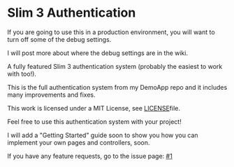 # Slim 3 Authentication
If you are going to use this in a production environment, you will want to turn off some of the debug settings.  

I will post more about where the debug settings are in the wiki.  

A fully featured Slim 3 authentication system (probably the easiest to work with too!).  

This is the full authentication system from my DemoApp repo and it includes many improvements and fixes.  

This work is licensed under a MIT License, see [LICENSE](LICENSE)file.  

Feel free to use this authentication system with your project!  

I will add a "Getting Started" guide soon to show you how you can implement your own pages and controllers, soon.  

If you have any feature requests, go to the issue page: [#1](https://github.com/savageboy74/slim-3-authentication/issues/1)  
